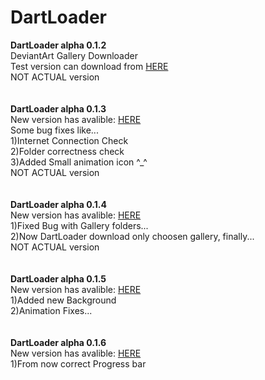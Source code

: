 # DartLoader
<strong>DartLoader alpha 0.1.2</strong> <br />
DeviantArt Gallery Downloader <br />
Test version can download from <a href="https://mega.nz/#!Cw1zjZKB!8ZPIkQnPbF-ZD23zrcZ1l5Re80AnGtgn-bBjDMfFjmo">HERE</a> <br />
NOT ACTUAL version <br />
<br />
<br />
<strong>DartLoader alpha 0.1.3</strong> <br />
New version has avalible: <a href="https://mega.nz/#!y99HGbRD!Fh1itJA0GhWfPCS8RH8iWSZ76YoYnzAQQTgoIKIORkY">HERE</a> <br />
Some bug fixes like... <br />
1)Internet Connection Check <br />
2)Folder correctness check <br />
3)Added Small animation icon ^_^<br />
NOT ACTUAL version <br />
<br />
<br />
<strong>DartLoader alpha 0.1.4</strong> <br />
New version has avalible: <a href="https://mega.nz/#!W1MmGQQQ!y4lK_ZunR58fgus8Fb8yom6qQBJLrXW-Af6lj7HrUg4">HERE</a> <br />
1)Fixed Bug with Gallery folders... <br />
2)Now DartLoader download only choosen gallery, finally... <br />
NOT ACTUAL version <br />
<br />
<br />
<strong>DartLoader alpha 0.1.5</strong> <br />
New version has avalible: <a href="https://mega.nz/#!j5tnzSBL!Xk4DvIPHK3E-GambPZzfMbvKvybM7f6lKaSE655sjc0">HERE</a> <br />
1)Added new Background<br />
2)Animation Fixes...<br />
<br />
<br />
<strong>DartLoader alpha 0.1.6</strong> <br />
New version has avalible: <a href="https://mega.nz/#!ax9n3BYZ!mdZYcK4MPcMa6AaCK2RKWQOF5b7RYXW6ZM8-qI8KwjA">HERE</a> <br />
1)From now correct Progress bar <br />




